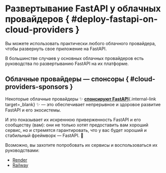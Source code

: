 # Развертывание FastAPI у облачных провайдеров { #deploy-fastapi-on-cloud-providers }

Вы можете использовать практически любого облачного провайдера, чтобы развернуть свое приложение на FastAPI.

В большинстве случаев у основных облачных провайдеров есть руководства по развертыванию FastAPI на их платформе.

## Облачные провайдеры — спонсоры { #cloud-providers-sponsors }

Некоторые облачные провайдеры ✨ [**спонсируют FastAPI**](../help-fastapi.md#sponsor-the-author){.internal-link target=_blank} ✨ — это обеспечивает непрерывное и здоровое развитие FastAPI и его экосистемы.

И это показывает их искреннюю приверженность FastAPI и его сообществу (вам): они не только хотят предоставить вам хороший сервис, но и стремятся гарантировать, что у вас будет хороший и стабильный фреймворк — FastAPI. 🙇

Возможно, вы захотите попробовать их сервисы и воспользоваться их руководствами:

* <a href="https://docs.render.com/deploy-fastapi?utm_source=deploydoc&utm_medium=referral&utm_campaign=fastapi" class="external-link" target="_blank">Render</a>
* <a href="https://docs.railway.com/guides/fastapi?utm_medium=integration&utm_source=docs&utm_campaign=fastapi" class="external-link" target="_blank">Railway</a>
